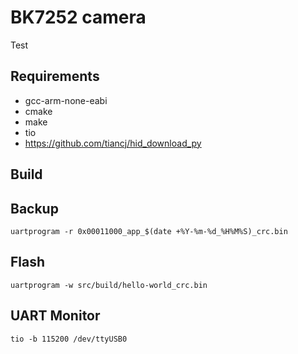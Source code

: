 # BK7252 camera

Test

## Requirements

* gcc-arm-none-eabi
* cmake
* make
* tio
* https://github.com/tiancj/hid_download_py

## Build


## Backup

```shell
uartprogram -r 0x00011000_app_$(date +%Y-%m-%d_%H%M%S)_crc.bin
```

## Flash

```shell
uartprogram -w src/build/hello-world_crc.bin
```

## UART Monitor

```shell
tio -b 115200 /dev/ttyUSB0
```

